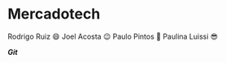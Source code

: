  # Mercadotech
Rodrigo Ruiz :smile: 
Joel Acosta :wink:
Paulo Pintos :space_invader:
Paulina Luissi :sunglasses:

_**Git**_


